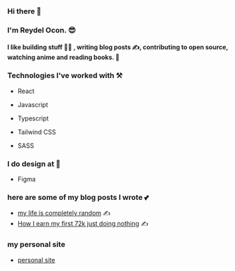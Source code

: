 ### Hi there 👋

### I'm Reydel Ocon. 😎

#### I like building stuff 👨‍💻 , writing blog posts ✍️, contributing to open source, watching anime and reading books. 📖 

### Technologies I've worked with ⚒️

- React

- Javascript

- Typescript

- Tailwind CSS

- SASS

### I do design at  🤜

- Figma

### here are some of my blog posts I wrote 💕

- [my life is completely random](https://reydelp.hashnode.dev/my-life-is-completely-random) ✍️
- [How I earn my first 72k just doing nothing](https://reydelp.hashnode.dev/how-i-earn-my-first-72k-just-doing-nothing) ✍️

### my personal site

- [personal site](https://reydelr.netlify.app/)

